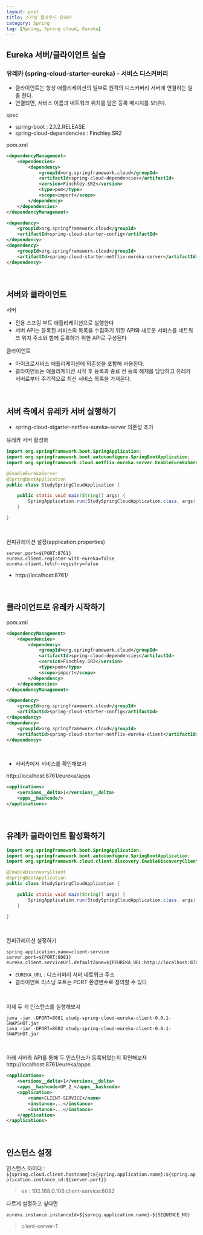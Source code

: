 ```yaml
---
layout: post
title: 스프링 클라우드 유레카
category: Spring
tag: [Spring, Spring cloud, Eureka]
---
```



## Eureka 서버/클라이언트 실습


### 유레카 (spring-cloud-starter-eureka) - 서비스 디스커버리
* 클라이언트는 항상 애플리케이션의 일부로 원격의 디스커버리 서버에 연결하는 일을 한다.
* 연결되면, 서비스 이름과 네트워크 위치를 담은 등록 메시지를 보낸다.


spec
* spring-boot : 2.1.2.RELEASE
* spring-cloud-dependencies : Finchley.SR2

pom.xml
```xml
<dependencyManagement>
    <dependencies>
        <dependency>
            <groupId>org.springframework.cloud</groupId>
            <artifactId>spring-cloud-dependencies</artifactId>
            <version>Finchley.SR2</version>
            <type>pom</type>
            <scope>import</scope>
        </dependency>
    </dependencies>
</dependencyManagement>

<dependency>
    <groupId>org.springframework.cloud</groupId>
    <artifactId>spring-cloud-starter-config</artifactId>
</dependency>
<dependency>
    <groupId>org.springframework.cloud</groupId>
    <artifactId>spring-cloud-starter-netflix-eureka-server</artifactId>
</dependency>
```

<BR>


## 서버와 클라이언트
서버
* 전용 스프링 부트 애플리케이션으로 실행한다
* 서버 API는 등록된 서비스의 목록을 수집하기 위한 API와 새로운 서비스를 네트워크 위치 주소와 함께 등록하기 위한 API로 구성된다

클라이언트
* 마이크로서비스 애플리케이션에 의존성을 포함해 사용한다.
* 클라이언트는 애플리케이션 시작 후 등록과 종료 전 등록 해제를 담당하고 유레카 서버로부터 주기적으로 최신 서비스 목록을 가져온다.


<BR>


## 서버 측에서 유레카 서버 실행하기
* spring-cloud-stgarter-netflex-eureka-server 의존성 추가

유레카 서버 활성화

```java
import org.springframework.boot.SpringApplication;
import org.springframework.boot.autoconfigure.SpringBootApplication;
import org.springframework.cloud.netflix.eureka.server.EnableEurekaServer;

@EnableEurekaServer
@SpringBootApplication
public class StudySpringCloudApplication {

    public static void main(String[] args) {
        SpringApplication.run(StudySpringCloudApplication.class, args);
    }

}
```

<BR>

컨피규레이션 설정(application.properties)
```properties
server.port=${PORT:8761}
eureka.client.register-with-eureka=false
eureka.client.fetch-registry=false
```

* http://localhost:8761/

<BR>

## 클라이언트로 유레카 시작하기
pom.xml
```xml
<dependencyManagement>
    <dependencies>
        <dependency>
            <groupId>org.springframework.cloud</groupId>
            <artifactId>spring-cloud-dependencies</artifactId>
            <version>Finchley.SR2</version>
            <type>pom</type>
            <scope>import</scope>
        </dependency>
    </dependencies>
</dependencyManagement>

<dependency>
    <groupId>org.springframework.cloud</groupId>
    <artifactId>spring-cloud-starter-config</artifactId>
</dependency>
<dependency>
    <groupId>org.springframework.cloud</groupId>
    <artifactId>spring-cloud-starter-netflix-eureka-client</artifactId>
</dependency>
```

<BR>

* 서버측에서 서비스를 확인해보자

http://localhost:8761/eureka/apps

```xml
<applications>
    <versions__delta>1</versions__delta>
    <apps__hashcode/>
</applications>
```

<BR>

## 유레카 클라이언트  활성화하기
```java
import org.springframework.boot.SpringApplication;
import org.springframework.boot.autoconfigure.SpringBootApplication;
import org.springframework.cloud.client.discovery.EnableDiscoveryClient;

@EnableDiscoveryClient
@SpringBootApplication
public class StudySpringCloudApplication {

    public static void main(String[] args) {
        SpringApplication.run(StudySpringCloudApplication.class, args);
    }

}
```

<BR>


컨피규레이션 설정하기
```properties
spring.application.name=client-service
server.port=${PORT:8081}
eureka.client.serviceUrl.defaultZone=${PEUREKA_URL:http://localhost:8761/eureka/}
```
* `EUREKA_URL` : 디스커버리 서버 네트워크 주소
*  클라이언트 리스닝 포트는 PORT 환경변수로 정의할 수 있다


<BR>


이제 두 개 인스턴스를 실행해보자
```
java -jar -DPORT=8081 study-spring-cloud-eureka-client-0.0.1-SNAPSHOT.jar
java -jar -DPORT=8082 study-spring-cloud-eureka-client-0.0.1-SNAPSHOT.jar
```

<BR>

아래 서버측 API를 통해 두 인스턴스가 등록되었는지 확인해보자
http://localhost:8761/eureka/apps

```xml
<applications>
    <versions__delta>1</versions__delta>
    <apps__hashcode>UP_2_</apps__hashcode>
    <application>
        <name>CLIENT-SERVICE</name>
        <instance>...</instance>
        <instance>...</instance>
    </application>
</applications>
```

<BR>

## 인스턴스 설정

인스턴스 아이디 : `${spring.cloud.client.hostname}:${spring.application.name}:${spring.application.instance_id:${server.port}}`

> ex : 192.168.0.106:client-service:8082

다르게 설정하고 싶다면
```properties
eureka.instance.instanceId=${sprnig.application.name}-${SEQUENCE_NO}
```

> client-server-1

